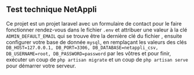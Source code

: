 ## Test technique NetAppli

Ce projet est un projet laravel avec un formulaire de contact pour le faire fonctionner rendez-vous dans le
fichier `.env` et attribuer une valeur à la clé `ADMIN_DEFAULT_EMAIL` qui se trouve être la dernière clé du fichier ,
ensuite configurer votre base de donnée `mysql`, en remplaçant les valeurs des clés `DB_HOST=127.0.0.1,
DB_PORT=3306,
DB_DATABASE=netappli_csv,
DB_USERNAME=root,
DB_PASSWORD=password` par les vôtres et pour finir, exécuter un coup de `php artisan migrate` et un coup
de `php artisan serve`
pour démarrer votre serveur.
